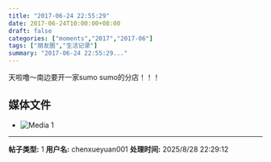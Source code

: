 ```yaml
---
title: "2017-06-24 22:55:29"
date: 2017-06-24T10:00:00+08:00
draft: false
categories: ["moments","2017","2017-06"]
tags: ["朋友圈","生活记录"]
summary: "2017-06-24 22:55:29..."
---
```


天啦噜～南边要开一家sumo sumo的分店！！！

## 媒体文件

- ![Media 1](/Moments/photos/2017-06-24/201706242255290.jpg)

---

**帖子类型:** 1
**用户名:** chenxueyuan001
**处理时间:** 2025/8/28 22:29:12